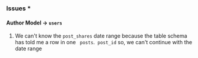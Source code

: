 ### Issues *

#### Author Model -> `users`
1. We can't know the `post_shares` date range because the table schema has told me a row in one ` posts`.` post_id`
   so, we can't continue with the date range